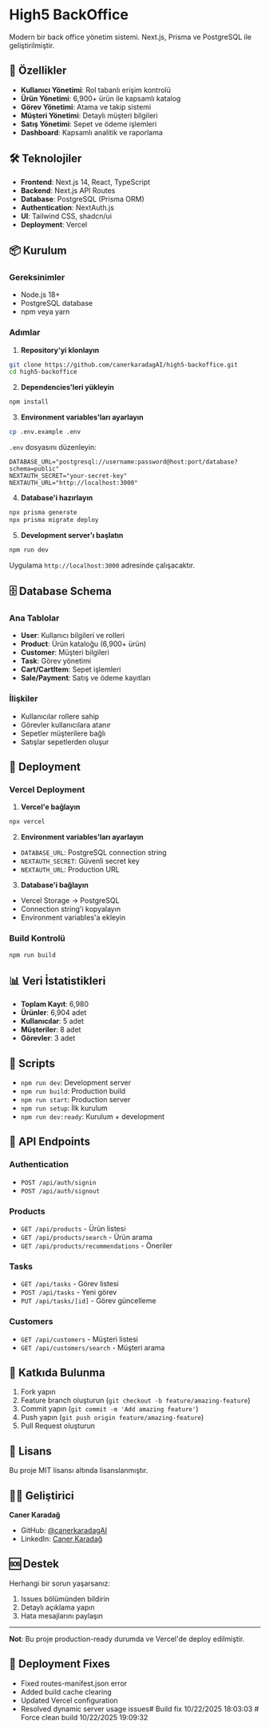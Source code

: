 # High5 BackOffice

Modern bir back office yönetim sistemi. Next.js, Prisma ve PostgreSQL ile geliştirilmiştir.

## 🚀 Özellikler

- **Kullanıcı Yönetimi**: Rol tabanlı erişim kontrolü
- **Ürün Yönetimi**: 6,900+ ürün ile kapsamlı katalog
- **Görev Yönetimi**: Atama ve takip sistemi
- **Müşteri Yönetimi**: Detaylı müşteri bilgileri
- **Satış Yönetimi**: Sepet ve ödeme işlemleri
- **Dashboard**: Kapsamlı analitik ve raporlama

## 🛠️ Teknolojiler

- **Frontend**: Next.js 14, React, TypeScript
- **Backend**: Next.js API Routes
- **Database**: PostgreSQL (Prisma ORM)
- **Authentication**: NextAuth.js
- **UI**: Tailwind CSS, shadcn/ui
- **Deployment**: Vercel

## 📦 Kurulum

### Gereksinimler
- Node.js 18+
- PostgreSQL database
- npm veya yarn

### Adımlar

1. **Repository'yi klonlayın**
```bash
git clone https://github.com/canerkaradagAI/high5-backoffice.git
cd high5-backoffice
```

2. **Dependencies'leri yükleyin**
```bash
npm install
```

3. **Environment variables'ları ayarlayın**
```bash
cp .env.example .env
```

`.env` dosyasını düzenleyin:
```env
DATABASE_URL="postgresql://username:password@host:port/database?schema=public"
NEXTAUTH_SECRET="your-secret-key"
NEXTAUTH_URL="http://localhost:3000"
```

4. **Database'i hazırlayın**
```bash
npx prisma generate
npx prisma migrate deploy
```

5. **Development server'ı başlatın**
```bash
npm run dev
```

Uygulama `http://localhost:3000` adresinde çalışacaktır.

## 🗄️ Database Schema

### Ana Tablolar
- **User**: Kullanıcı bilgileri ve rolleri
- **Product**: Ürün kataloğu (6,900+ ürün)
- **Customer**: Müşteri bilgileri
- **Task**: Görev yönetimi
- **Cart/CartItem**: Sepet işlemleri
- **Sale/Payment**: Satış ve ödeme kayıtları

### İlişkiler
- Kullanıcılar rollere sahip
- Görevler kullanıcılara atanır
- Sepetler müşterilere bağlı
- Satışlar sepetlerden oluşur

## 🚀 Deployment

### Vercel Deployment

1. **Vercel'e bağlayın**
```bash
npx vercel
```

2. **Environment variables'ları ayarlayın**
- `DATABASE_URL`: PostgreSQL connection string
- `NEXTAUTH_SECRET`: Güvenli secret key
- `NEXTAUTH_URL`: Production URL

3. **Database'i bağlayın**
- Vercel Storage → PostgreSQL
- Connection string'i kopyalayın
- Environment variables'a ekleyin

### Build Kontrolü
```bash
npm run build
```

## 📊 Veri İstatistikleri

- **Toplam Kayıt**: 6,980
- **Ürünler**: 6,904 adet
- **Kullanıcılar**: 5 adet
- **Müşteriler**: 8 adet
- **Görevler**: 3 adet

## 🔧 Scripts

- `npm run dev`: Development server
- `npm run build`: Production build
- `npm run start`: Production server
- `npm run setup`: İlk kurulum
- `npm run dev:ready`: Kurulum + development

## 📝 API Endpoints

### Authentication
- `POST /api/auth/signin`
- `POST /api/auth/signout`

### Products
- `GET /api/products` - Ürün listesi
- `GET /api/products/search` - Ürün arama
- `GET /api/products/recommendations` - Öneriler

### Tasks
- `GET /api/tasks` - Görev listesi
- `POST /api/tasks` - Yeni görev
- `PUT /api/tasks/[id]` - Görev güncelleme

### Customers
- `GET /api/customers` - Müşteri listesi
- `GET /api/customers/search` - Müşteri arama

## 🤝 Katkıda Bulunma

1. Fork yapın
2. Feature branch oluşturun (`git checkout -b feature/amazing-feature`)
3. Commit yapın (`git commit -m 'Add amazing feature'`)
4. Push yapın (`git push origin feature/amazing-feature`)
5. Pull Request oluşturun

## 📄 Lisans

Bu proje MIT lisansı altında lisanslanmıştır.

## 👨‍💻 Geliştirici

**Caner Karadağ**
- GitHub: [@canerkaradagAI](https://github.com/canerkaradagAI)
- LinkedIn: [Caner Karadağ](https://linkedin.com/in/canerkaradag)

## 🆘 Destek

Herhangi bir sorun yaşarsanız:
1. Issues bölümünden bildirin
2. Detaylı açıklama yapın
3. Hata mesajlarını paylaşın

---

**Not**: Bu proje production-ready durumda ve Vercel'de deploy edilmiştir.

## 🔧 Deployment Fixes

- Fixed routes-manifest.json error
- Added build cache clearing
- Updated Vercel configuration
- Resolved dynamic server usage issues#   B u i l d   f i x   1 0 / 2 2 / 2 0 2 5   1 8 : 0 3 : 0 3  
 #   F o r c e   c l e a n   b u i l d   1 0 / 2 2 / 2 0 2 5   1 9 : 0 9 : 3 2  
 